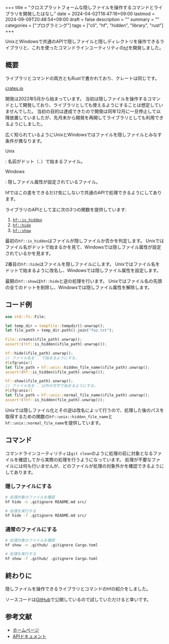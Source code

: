+++
title = "クロスプラットフォームな隠しファイルを操作するコマンドとライブラリを開発したはなし"
date = 2024-04-02T16:47:16+09:00
lastmod = 2024-09-09T20:48:54+09:00
draft = false
description = ""
summary = ""
categories = ["プログラミング"]
tags = ["cli", "hf", "hidden", "library", "rust"]
+++

UnixとWindowsで共通のAPIで隠しファイルと隠しディレクトリを操作できるライブラリと、これを使ったコマンドラインユーティリティの[`hf`](https://github.com/sorairolake/hf)を開発しました。

## 概要

ライブラリとコマンドの両方ともRustで書かれており、クレートは同じです。

[crates.io](https://crates.io/crates/hf)

開発は2022年5月から始まっています。
当初は隠しファイルを操作するコマンドとして開発しており、ライブラリとしても使えるようにすることは想定していませんでした。
当初の目的は達成できたので開発は同年12月に一旦停止して以降放置していましたが、先月末から開発を再開してライブラリとしても利用できるようにしました。

広く知られているようにUnixとWindowsではファイルを隠しファイルとみなす条件が異なります。

Unix

: 名前がドット（`.`）で始まるファイル。

Windows

: 隠しファイル属性が設定されているファイル。

hfではこの差をできるだけ気にしないで共通のAPIで処理できるようにしてあります。

ライブラリのAPIとして主に次の3つの関数を提供しています:

1.  [`hf::is_hidden`](https://docs.rs/hf/0.3.2/hf/fn.is_hidden.html)
2.  [`hf::hide`](https://docs.rs/hf/0.3.2/hf/fn.hide.html)
3.  [`hf::show`](https://docs.rs/hf/0.3.2/hf/fn.show.html)

最初の`hf::is_hidden`はファイルが隠しファイルか否かを判定します。
Unixではファイル名がドットで始まるかを見て、Windowsでは隠しファイル属性が設定されているかを見ます。

2番目の`hf::hide`はファイルを隠しファイルにします。
Unixではファイル名をドットで始まるように改名し、Windowsでは隠しファイル属性を設定します。

最期の`hf::show`は`hf::hide`と逆の処理を行います。
Unixではファイル名の先頭の全てのドットを削除し、Windowsでは隠しファイル属性を解除します。

## コード例

```rs
use std::fs::File;

let temp_dir = tempfile::tempdir().unwrap();
let file_path = temp_dir.path().join("foo.txt");

File::create(&file_path).unwrap();
assert!(!hf::is_hidden(&file_path).unwrap());

hf::hide(&file_path).unwrap();
// ファイル名を`.`で始まるようにする。
#[cfg(unix)]
let file_path = hf::unix::hidden_file_name(&file_path).unwrap();
assert!(hf::is_hidden(&file_path).unwrap());

hf::show(&file_path).unwrap();
// ファイル名を`.`以外の文字で始まるようにする。
#[cfg(unix)]
let file_path = hf::unix::normal_file_name(&file_path).unwrap();
assert!(!hf::is_hidden(file_path).unwrap());
```

Unixでは隠しファイル化とその逆は改名によって行うので、処理した後のパスを取得するための関数の`hf::unix::hidden_file_name`と`hf::unix::normal_file_name`を提供しています。

## コマンド

コマンドラインユーティリティは`git clean`のように処理の前に対象となるファイルを確認してから実際の処理を行うようになっています。
処理が不要なファイルには何も行いませんが、どのファイルが処理の対象外かを確認できるようにしてあります。

### 隠しファイルにする

```sh
# 処理対象のファイルを確認
hf hide -n .gitignore README.md src/

# 処理を実行する
hf hide -f .gitignore README.md src/
```

### 通常のファイルにする

```sh
# 処理対象のファイルを確認
hf show -n .github/ .gitignore Cargo.toml

# 処理を実行する
hf show -f .github/ .gitignore Cargo.toml
```

## 終わりに

隠しファイルを操作できるライブラリとコマンドのhfの紹介をしました。

ソースコードは[GitHub](https://github.com/sorairolake/hf)で公開しているので試していただけると幸いです。

## 参考文献

- [ホームページ](https://sorairolake.github.io/hf/)
- [APIドキュメント](https://docs.rs/hf)
